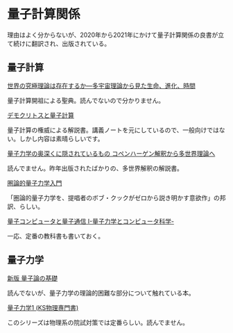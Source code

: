 # 量子計算関係

理由はよく分からないが、2020年から2021年にかけて量子計算関係の良書が立て続けに翻訳され、出版されている。

## 量子計算

[世界の究極理論は存在するか―多宇宙理論から見た生命、進化、時間](https://www.amazon.co.jp/%E4%B8%96%E7%95%8C%E3%81%AE%E7%A9%B6%E6%A5%B5%E7%90%86%E8%AB%96%E3%81%AF%E5%AD%98%E5%9C%A8%E3%81%99%E3%82%8B%E3%81%8B%E2%80%95%E5%A4%9A%E5%AE%87%E5%AE%99%E7%90%86%E8%AB%96%E3%81%8B%E3%82%89%E8%A6%8B%E3%81%9F%E7%94%9F%E5%91%BD%E3%80%81%E9%80%B2%E5%8C%96%E3%80%81%E6%99%82%E9%96%93-%E3%83%87%E3%82%A4%E3%83%B4%E3%82%A3%E3%83%83%E3%83%89-%E3%83%89%E3%82%A4%E3%83%83%E3%83%81%E3%83%A5/dp/4022574097)

量子計算開祖による聖典。読んでないので分かりません。

[デモクリトスと量子計算](https://www.amazon.co.jp/%E3%83%87%E3%83%A2%E3%82%AF%E3%83%AA%E3%83%88%E3%82%B9%E3%81%A8%E9%87%8F%E5%AD%90%E8%A8%88%E7%AE%97-%E3%82%B9%E3%82%B3%E3%83%83%E3%83%88%E3%83%BB%E3%82%A2%E3%83%BC%E3%83%AD%E3%83%B3%E3%82%BD%E3%83%B3/dp/4627872011/ref=sr_1_1?__mk_ja_JP=%E3%82%AB%E3%82%BF%E3%82%AB%E3%83%8A&dchild=1&keywords=%E3%83%87%E3%83%A2%E3%82%AF%E3%83%AA%E3%83%88%E3%82%B9%E3%81%A8%E9%87%8F%E5%AD%90%E8%A8%88%E7%AE%97&qid=1601437918&s=books&sr=1-1)

量子計算の権威による解説書。講義ノートを元にしているので、一般向けではない。しかし内容は素晴らしいです。

[量子力学の奥深くに隠されているもの コペンハーゲン解釈から多世界理論へ](https://www.amazon.co.jp/%E9%87%8F%E5%AD%90%E5%8A%9B%E5%AD%A6%E3%81%AE%E5%A5%A5%E6%B7%B1%E3%81%8F%E3%81%AB%E9%9A%A0%E3%81%95%E3%82%8C%E3%81%A6%E3%81%84%E3%82%8B%E3%82%82%E3%81%AE-%E3%82%B3%E3%83%9A%E3%83%B3%E3%83%8F%E3%83%BC%E3%82%B2%E3%83%B3%E8%A7%A3%E9%87%88%E3%81%8B%E3%82%89%E5%A4%9A%E4%B8%96%E7%95%8C%E7%90%86%E8%AB%96%E3%81%B8-Sean-Carroll/dp/4791773160)

読んでません。昨年出版されたばかりの、多世界解釈の解説書。

[圏論的量子力学入門](https://www.amazon.co.jp/%E5%9C%8F%E8%AB%96%E7%9A%84%E9%87%8F%E5%AD%90%E5%8A%9B%E5%AD%A6%E5%85%A5%E9%96%80-%E3%83%9C%E3%83%96%E3%83%BB%E3%82%AF%E3%83%83%E3%82%AF/dp/4627170114)

「圏論的量子力学を、提唱者のボブ・クックがゼロから説き明かす意欲作」の邦訳、らしい。

[量子コンピュータと量子通信 I-量子力学とコンピュータ科学- ](https://www.amazon.co.jp/%E9%87%8F%E5%AD%90%E3%82%B3%E3%83%B3%E3%83%94%E3%83%A5%E3%83%BC%E3%82%BF%E3%81%A8%E9%87%8F%E5%AD%90%E9%80%9A%E4%BF%A1%E3%80%881%E3%80%89%E9%87%8F%E5%AD%90%E5%8A%9B%E5%AD%A6%E3%81%A8%E3%82%B3%E3%83%B3%E3%83%94%E3%83%A5%E3%83%BC%E3%82%BF%E7%A7%91%E5%AD%A6-%E9%87%8F%E5%AD%90%E3%82%B3%E3%83%B3%E3%83%94%E3%83%A5%E3%83%BC%E3%82%BF%E3%81%A8%E9%87%8F%E5%AD%90%E9%80%9A%E4%BF%A1-1-%E3%83%9F%E3%82%AB%E3%82%A8%E3%83%AB-%E3%83%8B%E3%83%BC%E3%83%AB%E3%82%BB%E3%83%B3/dp/4274200078)

一応、定番の教科書も書いておく。

## 量子力学

[新版 量子論の基礎](https://www.amazon.co.jp/%E9%87%8F%E5%AD%90%E8%AB%96%E3%81%AE%E5%9F%BA%E7%A4%8E%E2%80%95%E3%81%9D%E3%81%AE%E6%9C%AC%E8%B3%AA%E3%81%AE%E3%82%84%E3%81%95%E3%81%97%E3%81%84%E7%90%86%E8%A7%A3%E3%81%AE%E3%81%9F%E3%82%81%E3%81%AB-%E6%96%B0%E7%89%A9%E7%90%86%E5%AD%A6%E3%83%A9%E3%82%A4%E3%83%96%E3%83%A9%E3%83%AA-%E6%B8%85%E6%B0%B4-%E6%98%8E/dp/4781910629)

読んでないが、量子力学の理論的困難な部分について触れている本。

[量子力学1 (KS物理専門書)](https://www.amazon.co.jp/%E9%87%8F%E5%AD%90%E5%8A%9B%E5%AD%A61-KS%E7%89%A9%E7%90%86%E5%B0%82%E9%96%80%E6%9B%B8-%E7%8C%AA%E6%9C%A8-%E6%85%B6%E6%B2%BB/dp/406153209X)

このシリーズは物理系の院試対策では定番らしい。読んでません。

